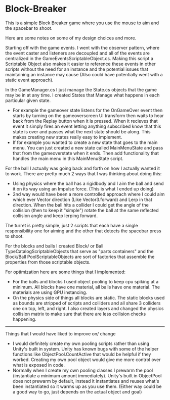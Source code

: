 # Block-Breaker

This is a simple Block Breaker game where you use the mouse to aim and the spacebar to shoot.

Here are some notes on some of my design choices and more.

Starting off with the game events. I went with the observer pattern, where the event caster and listeners are decoupled and all of the events are centralized in the GameEventsScriptableObject.cs. Making this script a Scriptable Object also makes it easier to reference these events in other scripts without the need for an instance and the potential issues that maintaining an instance may cause (Also could have potentially went with a static event approach).

In the GameManager.cs I just manage the State.cs objects that the game may be in at any time. I created States that Manage what happens in each particular given state. 
 - For example the gameover state listens for the OnGameOver event then starts by turning on the gameoverscreen UI transform then waits to hear back from the Replay button when it is pressed. When it recieves that event it simply fires an event letting anything     subscribed know that this state is over and passes what the next state should be along.
This makes creating new states really easy to implement.
 - If for example you wanted to create a new state that goes to the main menu. You can just created a new state called MainMenuState and pass that from the gameoverstate when it ends. Then add functionality that handles the main menu in this MainMenuState script. 

For the ball I actually was going back and forth on how I actually wanted it to work. There are pretty much 2 ways that I was thinking about doing this:
 - Using physics where the ball has a rigidbody and I aim the ball and send it on its way using an Impulse force. (This is what I ended up doing)
 - 2nd way would have been a more controlled approach where I could aim which ever Vector direction (Like Vector3.forward) and Lerp in that direction. When the ball hits a collider I could get the angle of the collision (then to keep it "simple") rotate the ball at the same reflected collision angle and keep lerping forward.

The turret is pretty simple, just 2 scripts that each have a single responsibility one for aiming and the other that detects the spacebar press to shoot.

For the blocks and balls I created Block/ or Ball TypeCatalogScriptableObjects that serve as "parts containers" and the Block/Ball PoolScriptableObjects are sort of factories that assemble the properties from those scriptable objects.

For optimization here are some things that I implemented:
 - For the balls and blocks I used object pooling to keep cpu spiking at a minimum. All blocks have one material, all balls have one material. The materials are using GPU instancing.
 - On the physics side of things all blocks are static. The static blocks used as bounds are stripped of scripts and colliders and all share 3 colliders one on top, left, and right. I also created layers and changed the physics collision matrix to make sure that there are less collision checks happening.   

---------------------------------------------------------
Things that I would have liked to improve on/ change
 - I would definitely create my own pooling scripts rather than using Unity's built in system. Unity has known bugs with some of the helper functions like ObjectPool.CountActive that would be helpful if they worked. Creating my own pool object would give me more control over what is exposed in code.
 - Normally when I create my own pooling classes I prewarm the pool (instantiate a minimum amount immediately). Unity's built in ObjectPool does not prewarm by default, instead it instantiates and reuses what's been instantiated so it warms up as you use them. (Either way could be a good way to go, just depends on the actual object and goal)   
